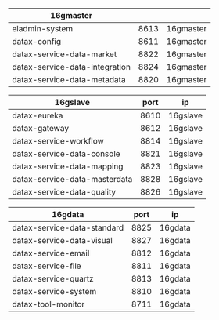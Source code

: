 | 16gmaster                      |      |                |
|--------------------------------| ---- | -------------- |
| eladmin-system                     | 8613 | 16gmaster  |
| datax-config                   | 8611 | 16gmaster  |
| datax-service-data-market      | 8822 | 16gmaster  |
| datax-service-data-integration | 8824 | 16gmaster  |
| datax-service-data-metadata    | 8820 | 16gmaster  |

| 16gslave                      | port | ip             |
|-------------------------------| ---- | -------------- |
| datax-eureka                  | 8610 | 16gslave    |
| datax-gateway                 | 8612 | 16gslave    |
| datax-service-workflow        | 8814 | 16gslave    |
| datax-service-data-console    | 8821 | 16gslave    |
| datax-service-data-mapping    | 8823 | 16gslave    |
| datax-service-data-masterdata | 8828 | 16gslave    |
| datax-service-data-quality    | 8826 | 16gslave    |

| 16gdata                        | port | ip             |
|-------------------------------| ---- | -------------- |
| datax-service-data-standard    | 8825 | 16gdata |
| datax-service-data-visual      | 8827 | 16gdata |
| datax-service-email            | 8812 | 16gdata |
| datax-service-file             | 8811 | 16gdata |
| datax-service-quartz           | 8813 | 16gdata |
| datax-service-system           | 8810 | 16gdata |
| datax-tool-monitor             | 8711 | 16gdata |